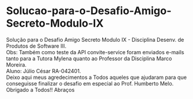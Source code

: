 # Solucao-para-o-Desafio-Amigo-Secreto-Modulo-IX
Solução para o Desafio Amigo Secreto Modulo IX - Disciplina Desenv. de Produtos de Software III.<br>
Obs: Também como teste da API convite-service foram enviados e-mails tanto para a Tutora Mylena quanto ao Professor da Disciplina Marco Moreira.<br>
Aluno: Júlio César RA-042401.<br>
Deixo aqui meus agredecimentos a Todos aqueles que ajudaram para que conseguisse finalizar o desafio em especial ao Prof. Humberto Melo.
Obrigado a Todos!! Abraços
